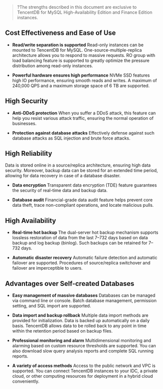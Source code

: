>?The strengths described in this document are exclusive to TencentDB for MySQL High-Availability Edition and Finance Edition instances.

## Cost Effectiveness and Ease of Use

- **Read/write separation is supported**
Read-only instances can be mounted to TencentDB for MySQL. One-source-multiple-replica architecture allows you to respond to massive requests. RO group with load balancing feature is supported to greatly optimize the pressure distribution among read-only instances.

- **Powerful hardware ensures high performance**
NVMe SSD features high IO performance, ensuring smooth reads and writes.
A maximum of 240,000 QPS and a maximum storage space of 6 TB are supported.

## High Security
- **Anti-DDoS protection**
When you suffer a DDoS attack, this feature can help you resist various attack traffic, ensuring the normal operation of businesses.

- **Protection against database attacks**
Effectively defense against such database attacks as SQL injection and brute force attacks.

## High Reliability
Data is stored online in a source/replica architecture, ensuring high data security. Moreover, backup data can be stored for an extended time period, allowing for data recovery in case of a database disaster.

- **Data encryption**
Transparent data encryption (TDE) feature guarantees the security of real-time data and backup data.

- **Database audit**
Financial-grade data audit feature helps prevent core data theft, trace non-compliant operations, and locate malicious pulls.


## High Availability
- **Real-time hot backup**
The dual-server hot backup mechanism supports lossless restoration of data from the last 7–732 days based on data backup and log backup (binlog). Such backups can be retained for 7–732 days.

- **Automatic disaster recovery**
Automatic failure detection and automatic failover are supported. Procedures of source/replica switchover and failover are imperceptible to users.

## Advantages over Self-created Databases
- **Easy management of massive databases**
Databases can be managed via command line or console. Batch database management, permission setting, and SQL import are supported. 

- **Data import and backup rollback**
Multiple data import methods are provided for initialization. Data is backed up automatically on a daily basis. TencentDB allows data to be rolled back to any point in time within the retention period based on backup files.

- **Professional monitoring and alarm**
Multidimensional monitoring and alarming based on custom resource thresholds are supported. You can also download slow query analysis reports and complete SQL running reports.

- **A variety of access methods**
Access to the public network and VPC is supported. You can connect TencentDB instances to your IDC, a private cloud, or other computing resources for deployment in a hybrid cloud conveniently.
